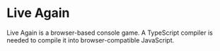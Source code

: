 # Live Again

Live Again is a browser-based console game. A TypeScript compiler is needed to compile it into browser-compatible JavaScript.
